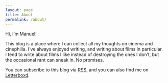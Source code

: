 ```yaml
---
layout: page
title: About
permalink: /about/
---
```


Hi, I’m Manuel!

This blog is a place where I can collect all my thoughts on cinema and
cinephilia. I’ve always enjoyed writing, and writing about films in particular.
I tend to write about films I like instead of destroying the ones I don’t, but
the occasional rant can sneak in. No promises.

You can subscribe to this blog via [RSS](https://www.filmsinwords.eu/feed.xml),
and you can also find me on [Letterboxd](https://letterboxd.com/muberti/).
